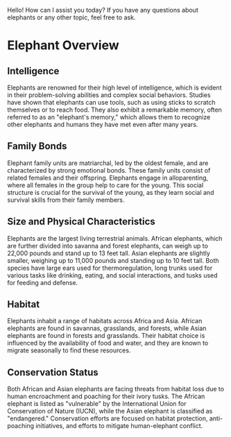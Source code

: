 Hello! How can I assist you today? If you have any questions about elephants or any other topic, feel free to ask.

# Elephant Overview

## Intelligence
Elephants are renowned for their high level of intelligence, which is evident in their problem-solving abilities and complex social behaviors. Studies have shown that elephants can use tools, such as using sticks to scratch themselves or to reach food. They also exhibit a remarkable memory, often referred to as an "elephant's memory," which allows them to recognize other elephants and humans they have met even after many years.

## Family Bonds
Elephant family units are matriarchal, led by the oldest female, and are characterized by strong emotional bonds. These family units consist of related females and their offspring. Elephants engage in alloparenting, where all females in the group help to care for the young. This social structure is crucial for the survival of the young, as they learn social and survival skills from their family members.

## Size and Physical Characteristics
Elephants are the largest living terrestrial animals. African elephants, which are further divided into savanna and forest elephants, can weigh up to 22,000 pounds and stand up to 13 feet tall. Asian elephants are slightly smaller, weighing up to 11,000 pounds and standing up to 10 feet tall. Both species have large ears used for thermoregulation, long trunks used for various tasks like drinking, eating, and social interactions, and tusks used for feeding and defense.

## Habitat
Elephants inhabit a range of habitats across Africa and Asia. African elephants are found in savannas, grasslands, and forests, while Asian elephants are found in forests and grasslands. Their habitat choice is influenced by the availability of food and water, and they are known to migrate seasonally to find these resources.

## Conservation Status
Both African and Asian elephants are facing threats from habitat loss due to human encroachment and poaching for their ivory tusks. The African elephant is listed as "vulnerable" by the International Union for Conservation of Nature (IUCN), while the Asian elephant is classified as "endangered." Conservation efforts are focused on habitat protection, anti-poaching initiatives, and efforts to mitigate human-elephant conflict.

